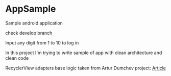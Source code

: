 # AppSample
Sample android application

check develop branch

Input any digit from 1 to 10 to log in

In this project I'm trying to write sample of app with clean architecture and clean code

RecyclerView adapters base logic taken from Artur Dumchev project: [Article](https://habr.com/post/341738/)